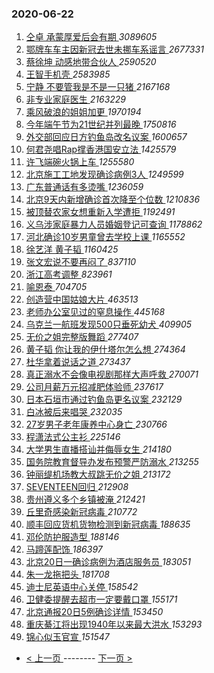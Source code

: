 ### 2020-06-22 
1. [ 仝卓 承蒙厚爱后会有期 ](https://s.weibo.com/weibo?q=%E4%BB%9D%E5%8D%93%20%E6%89%BF%E8%92%99%E5%8E%9A%E7%88%B1%E5%90%8E%E4%BC%9A%E6%9C%89%E6%9C%9F&Refer=top) *3089605*
1. [ 鄂牌车车主因新冠去世未挪车系谣言 ](https://s.weibo.com/weibo?q=%23%E9%84%82%E7%89%8C%E8%BD%A6%E8%BD%A6%E4%B8%BB%E5%9B%A0%E6%96%B0%E5%86%A0%E5%8E%BB%E4%B8%96%E6%9C%AA%E6%8C%AA%E8%BD%A6%E7%B3%BB%E8%B0%A3%E8%A8%80%23&Refer=top) *2677331*
1. [ 蔡徐坤 动感地带合伙人 ](https://s.weibo.com/weibo?q=%23%E8%94%A1%E5%BE%90%E5%9D%A4%20%E5%8A%A8%E6%84%9F%E5%9C%B0%E5%B8%A6%E5%90%88%E4%BC%99%E4%BA%BA%23&topic_ad=1&Refer=top) *2590520*
1. [ 王智手机壳 ](https://s.weibo.com/weibo?q=%23%E7%8E%8B%E6%99%BA%E6%89%8B%E6%9C%BA%E5%A3%B3%23&Refer=top) *2583985*
1. [ 宁静 不要管我是不是一只猪 ](https://s.weibo.com/weibo?q=%E5%AE%81%E9%9D%99%20%E4%B8%8D%E8%A6%81%E7%AE%A1%E6%88%91%E6%98%AF%E4%B8%8D%E6%98%AF%E4%B8%80%E5%8F%AA%E7%8C%AA&Refer=top) *2167168*
1. [ 非专业家庭医生 ](https://s.weibo.com/weibo?q=%23%E9%9D%9E%E4%B8%93%E4%B8%9A%E5%AE%B6%E5%BA%AD%E5%8C%BB%E7%94%9F%23&topic_ad=1&Refer=top) *2163229*
1. [ 乘风破浪的姐姐加更 ](https://s.weibo.com/weibo?q=%23%E4%B9%98%E9%A3%8E%E7%A0%B4%E6%B5%AA%E7%9A%84%E5%A7%90%E5%A7%90%E5%8A%A0%E6%9B%B4%23&Refer=top) *1970194*
1. [ 今年端午节为21世纪并列最晚 ](https://s.weibo.com/weibo?q=%23%E4%BB%8A%E5%B9%B4%E7%AB%AF%E5%8D%88%E8%8A%82%E4%B8%BA21%E4%B8%96%E7%BA%AA%E5%B9%B6%E5%88%97%E6%9C%80%E6%99%9A%23&Refer=top) *1750816*
1. [ 外交部回应日方钓鱼岛改名议案 ](https://s.weibo.com/weibo?q=%23%E5%A4%96%E4%BA%A4%E9%83%A8%E5%9B%9E%E5%BA%94%E6%97%A5%E6%96%B9%E9%92%93%E9%B1%BC%E5%B2%9B%E6%94%B9%E5%90%8D%E8%AE%AE%E6%A1%88%23&Refer=top) *1600657*
1. [ 何君尧唱Rap撑香港国安立法 ](https://s.weibo.com/weibo?q=%23%E4%BD%95%E5%90%9B%E5%B0%A7%E5%94%B1Rap%E6%92%91%E9%A6%99%E6%B8%AF%E5%9B%BD%E5%AE%89%E7%AB%8B%E6%B3%95%23&Refer=top) *1425579*
1. [ 许飞端碗火锅上车 ](https://s.weibo.com/weibo?q=%23%E8%AE%B8%E9%A3%9E%E7%AB%AF%E7%A2%97%E7%81%AB%E9%94%85%E4%B8%8A%E8%BD%A6%23&Refer=top) *1255580*
1. [ 北京施工工地发现确诊病例3人 ](https://s.weibo.com/weibo?q=%23%E5%8C%97%E4%BA%AC%E6%96%BD%E5%B7%A5%E5%B7%A5%E5%9C%B0%E5%8F%91%E7%8E%B0%E7%A1%AE%E8%AF%8A%E7%97%85%E4%BE%8B3%E4%BA%BA%23&Refer=top) *1249599*
1. [ 广东普通话有多烫嘴 ](https://s.weibo.com/weibo?q=%23%E5%B9%BF%E4%B8%9C%E6%99%AE%E9%80%9A%E8%AF%9D%E6%9C%89%E5%A4%9A%E7%83%AB%E5%98%B4%23&Refer=top) *1236059*
1. [ 北京9天内新增确诊首次降至个位数 ](https://s.weibo.com/weibo?q=%23%E5%8C%97%E4%BA%AC9%E5%A4%A9%E5%86%85%E6%96%B0%E5%A2%9E%E7%A1%AE%E8%AF%8A%E9%A6%96%E6%AC%A1%E9%99%8D%E8%87%B3%E4%B8%AA%E4%BD%8D%E6%95%B0%23&Refer=top) *1210836*
1. [ 被顶替农家女想重新入学遭拒 ](https://s.weibo.com/weibo?q=%23%E8%A2%AB%E9%A1%B6%E6%9B%BF%E5%86%9C%E5%AE%B6%E5%A5%B3%E6%83%B3%E9%87%8D%E6%96%B0%E5%85%A5%E5%AD%A6%E9%81%AD%E6%8B%92%23&Refer=top) *1192491*
1. [ 义乌涉家庭暴力人员婚姻登记可查询 ](https://s.weibo.com/weibo?q=%E4%B9%89%E4%B9%8C%E6%B6%89%E5%AE%B6%E5%BA%AD%E6%9A%B4%E5%8A%9B%E4%BA%BA%E5%91%98%E5%A9%9A%E5%A7%BB%E7%99%BB%E8%AE%B0%E5%8F%AF%E6%9F%A5%E8%AF%A2&Refer=top) *1178862*
1. [ 河北确诊10岁男童曾去学校上课 ](https://s.weibo.com/weibo?q=%23%E6%B2%B3%E5%8C%97%E7%A1%AE%E8%AF%8A10%E5%B2%81%E7%94%B7%E7%AB%A5%E6%9B%BE%E5%8E%BB%E5%AD%A6%E6%A0%A1%E4%B8%8A%E8%AF%BE%23&Refer=top) *1165552*
1. [ 徐艺洋 黄子韬 ](https://s.weibo.com/weibo?q=%E5%BE%90%E8%89%BA%E6%B4%8B%20%E9%BB%84%E5%AD%90%E9%9F%AC&Refer=top) *1160425*
1. [ 张文宏说不要再闷了 ](https://s.weibo.com/weibo?q=%23%E5%BC%A0%E6%96%87%E5%AE%8F%E8%AF%B4%E4%B8%8D%E8%A6%81%E5%86%8D%E9%97%B7%E4%BA%86%23&Refer=top) *837110*
1. [ 浙江高考调整 ](https://s.weibo.com/weibo?q=%E6%B5%99%E6%B1%9F%E9%AB%98%E8%80%83%E8%B0%83%E6%95%B4&Refer=top) *823961*
1. [ 喻恩泰 ](https://s.weibo.com/weibo?q=%E5%96%BB%E6%81%A9%E6%B3%B0&Refer=top) *704705*
1. [ 创造营中国姑娘大片 ](https://s.weibo.com/weibo?q=%E5%88%9B%E9%80%A0%E8%90%A5%E4%B8%AD%E5%9B%BD%E5%A7%91%E5%A8%98%E5%A4%A7%E7%89%87&Refer=top) *463513*
1. [ 老师办公室见过的窒息操作 ](https://s.weibo.com/weibo?q=%23%E8%80%81%E5%B8%88%E5%8A%9E%E5%85%AC%E5%AE%A4%E8%A7%81%E8%BF%87%E7%9A%84%E7%AA%92%E6%81%AF%E6%93%8D%E4%BD%9C%23&Refer=top) *445168*
1. [ 乌克兰一航班发现500只垂死幼犬 ](https://s.weibo.com/weibo?q=%E4%B9%8C%E5%85%8B%E5%85%B0%E4%B8%80%E8%88%AA%E7%8F%AD%E5%8F%91%E7%8E%B0500%E5%8F%AA%E5%9E%82%E6%AD%BB%E5%B9%BC%E7%8A%AC&Refer=top) *409905*
1. [ 无价之姐完整版舞蹈 ](https://s.weibo.com/weibo?q=%E6%97%A0%E4%BB%B7%E4%B9%8B%E5%A7%90%E5%AE%8C%E6%95%B4%E7%89%88%E8%88%9E%E8%B9%88&Refer=top) *277407*
1. [ 黄子韬 你让我的伊什塔尔怎么想 ](https://s.weibo.com/weibo?q=%E9%BB%84%E5%AD%90%E9%9F%AC%20%E4%BD%A0%E8%AE%A9%E6%88%91%E7%9A%84%E4%BC%8A%E4%BB%80%E5%A1%94%E5%B0%94%E6%80%8E%E4%B9%88%E6%83%B3&Refer=top) *274364*
1. [ 杜华拿着说话之道 ](https://s.weibo.com/weibo?q=%E6%9D%9C%E5%8D%8E%E6%8B%BF%E7%9D%80%E8%AF%B4%E8%AF%9D%E4%B9%8B%E9%81%93&Refer=top) *273437*
1. [ 真正溺水不会像电视剧那样大声呼救 ](https://s.weibo.com/weibo?q=%23%E7%9C%9F%E6%AD%A3%E6%BA%BA%E6%B0%B4%E4%B8%8D%E4%BC%9A%E5%83%8F%E7%94%B5%E8%A7%86%E5%89%A7%E9%82%A3%E6%A0%B7%E5%A4%A7%E5%A3%B0%E5%91%BC%E6%95%91%23&Refer=top) *270071*
1. [ 公司月薪万元招减肥体验师 ](https://s.weibo.com/weibo?q=%23%E5%85%AC%E5%8F%B8%E6%9C%88%E8%96%AA%E4%B8%87%E5%85%83%E6%8B%9B%E5%87%8F%E8%82%A5%E4%BD%93%E9%AA%8C%E5%B8%88%23&Refer=top) *237617*
1. [ 日本石垣市通过钓鱼岛更名议案 ](https://s.weibo.com/weibo?q=%23%E6%97%A5%E6%9C%AC%E7%9F%B3%E5%9E%A3%E5%B8%82%E9%80%9A%E8%BF%87%E9%92%93%E9%B1%BC%E5%B2%9B%E6%9B%B4%E5%90%8D%E8%AE%AE%E6%A1%88%23&Refer=top) *232129*
1. [ 白冰被后来唱哭 ](https://s.weibo.com/weibo?q=%23%E7%99%BD%E5%86%B0%E8%A2%AB%E5%90%8E%E6%9D%A5%E5%94%B1%E5%93%AD%23&Refer=top) *232035*
1. [ 27岁男子老年康养中心身亡 ](https://s.weibo.com/weibo?q=27%E5%B2%81%E7%94%B7%E5%AD%90%E8%80%81%E5%B9%B4%E5%BA%B7%E5%85%BB%E4%B8%AD%E5%BF%83%E8%BA%AB%E4%BA%A1&Refer=top) *230766*
1. [ 程潇法式公主衫 ](https://s.weibo.com/weibo?q=%23%E7%A8%8B%E6%BD%87%E6%B3%95%E5%BC%8F%E5%85%AC%E4%B8%BB%E8%A1%AB%23&Refer=top) *225146*
1. [ 大学男生直播搭讪并侮辱女生 ](https://s.weibo.com/weibo?q=%23%E5%A4%A7%E5%AD%A6%E7%94%B7%E7%94%9F%E7%9B%B4%E6%92%AD%E6%90%AD%E8%AE%AA%E5%B9%B6%E4%BE%AE%E8%BE%B1%E5%A5%B3%E7%94%9F%23&Refer=top) *214180*
1. [ 国务院教育督导办发布预警严防溺水 ](https://s.weibo.com/weibo?q=%23%E5%9B%BD%E5%8A%A1%E9%99%A2%E6%95%99%E8%82%B2%E7%9D%A3%E5%AF%BC%E5%8A%9E%E5%8F%91%E5%B8%83%E9%A2%84%E8%AD%A6%E4%B8%A5%E9%98%B2%E6%BA%BA%E6%B0%B4%23&Refer=top) *213255*
1. [ 钟丽缇机场教大叔跳无价之姐 ](https://s.weibo.com/weibo?q=%E9%92%9F%E4%B8%BD%E7%BC%87%E6%9C%BA%E5%9C%BA%E6%95%99%E5%A4%A7%E5%8F%94%E8%B7%B3%E6%97%A0%E4%BB%B7%E4%B9%8B%E5%A7%90&Refer=top) *213172*
1. [ SEVENTEEN回归 ](https://s.weibo.com/weibo?q=%23SEVENTEEN%E5%9B%9E%E5%BD%92%23&Refer=top) *212908*
1. [ 贵州遵义多个乡镇被淹 ](https://s.weibo.com/weibo?q=%23%E8%B4%B5%E5%B7%9E%E9%81%B5%E4%B9%89%E5%A4%9A%E4%B8%AA%E4%B9%A1%E9%95%87%E8%A2%AB%E6%B7%B9%23&Refer=top) *212421*
1. [ 丘里奇感染新冠病毒 ](https://s.weibo.com/weibo?q=%E4%B8%98%E9%87%8C%E5%A5%87%E6%84%9F%E6%9F%93%E6%96%B0%E5%86%A0%E7%97%85%E6%AF%92&Refer=top) *210772*
1. [ 顺丰回应货机货物检测到新冠病毒 ](https://s.weibo.com/weibo?q=%E9%A1%BA%E4%B8%B0%E5%9B%9E%E5%BA%94%E8%B4%A7%E6%9C%BA%E8%B4%A7%E7%89%A9%E6%A3%80%E6%B5%8B%E5%88%B0%E6%96%B0%E5%86%A0%E7%97%85%E6%AF%92&Refer=top) *188635*
1. [ 邓伦防护服造型 ](https://s.weibo.com/weibo?q=%23%E9%82%93%E4%BC%A6%E9%98%B2%E6%8A%A4%E6%9C%8D%E9%80%A0%E5%9E%8B%23&Refer=top) *188146*
1. [ 马蹄莲配饰 ](https://s.weibo.com/weibo?q=%23%E9%A9%AC%E8%B9%84%E8%8E%B2%E9%85%8D%E9%A5%B0%23&Refer=top) *186397*
1. [ 北京20日一确诊病例为酒店服务员 ](https://s.weibo.com/weibo?q=%E5%8C%97%E4%BA%AC20%E6%97%A5%E4%B8%80%E7%A1%AE%E8%AF%8A%E7%97%85%E4%BE%8B%E4%B8%BA%E9%85%92%E5%BA%97%E6%9C%8D%E5%8A%A1%E5%91%98&Refer=top) *183051*
1. [ 朱一龙拖把头 ](https://s.weibo.com/weibo?q=%23%E6%9C%B1%E4%B8%80%E9%BE%99%E6%8B%96%E6%8A%8A%E5%A4%B4%23&Refer=top) *181708*
1. [ 迪士尼英语中心关停 ](https://s.weibo.com/weibo?q=%E8%BF%AA%E5%A3%AB%E5%B0%BC%E8%8B%B1%E8%AF%AD%E4%B8%AD%E5%BF%83%E5%85%B3%E5%81%9C&Refer=top) *158542*
1. [ 卫健委提醒去超市一定要戴口罩 ](https://s.weibo.com/weibo?q=%E5%8D%AB%E5%81%A5%E5%A7%94%E6%8F%90%E9%86%92%E5%8E%BB%E8%B6%85%E5%B8%82%E4%B8%80%E5%AE%9A%E8%A6%81%E6%88%B4%E5%8F%A3%E7%BD%A9&Refer=top) *155171*
1. [ 北京通报20日5例确诊详情 ](https://s.weibo.com/weibo?q=%23%E5%8C%97%E4%BA%AC%E9%80%9A%E6%8A%A520%E6%97%A55%E4%BE%8B%E7%A1%AE%E8%AF%8A%E8%AF%A6%E6%83%85%23&Refer=top) *153450*
1. [ 重庆綦江将出现1940年以来最大洪水 ](https://s.weibo.com/weibo?q=%23%E9%87%8D%E5%BA%86%E7%B6%A6%E6%B1%9F%E5%B0%86%E5%87%BA%E7%8E%B01940%E5%B9%B4%E4%BB%A5%E6%9D%A5%E6%9C%80%E5%A4%A7%E6%B4%AA%E6%B0%B4%23&Refer=top) *153293*
1. [ 锦心似玉官宣 ](https://s.weibo.com/weibo?q=%23%E9%94%A6%E5%BF%83%E4%BC%BC%E7%8E%89%E5%AE%98%E5%AE%A3%23&Refer=top) *151547* 

- [ < 上一页 ](https://github.com/able8/weibo-hot-record/blob/master/2020-06-21.md) -------- [ 下一页 > ](https://github.com/able8/weibo-hot-record/blob/master/2020-06-23.md)